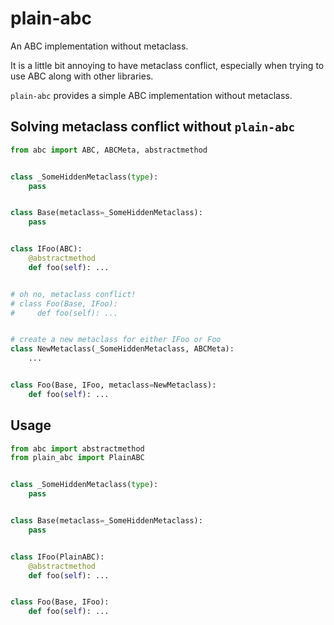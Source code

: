 # plain-abc
An ABC implementation without metaclass.

It is a little bit annoying to have metaclass conflict,
especially when trying to use ABC along with other libraries.

`plain-abc` provides a simple ABC implementation without metaclass.

## Solving metaclass conflict without `plain-abc`

```python
from abc import ABC, ABCMeta, abstractmethod


class _SomeHiddenMetaclass(type):
    pass


class Base(metaclass=_SomeHiddenMetaclass):
    pass


class IFoo(ABC):
    @abstractmethod
    def foo(self): ...


# oh no, metaclass conflict!
# class Foo(Base, IFoo):
#     def foo(self): ...


# create a new metaclass for either IFoo or Foo
class NewMetaclass(_SomeHiddenMetaclass, ABCMeta):
    ...


class Foo(Base, IFoo, metaclass=NewMetaclass):
    def foo(self): ...
```

## Usage

```python
from abc import abstractmethod
from plain_abc import PlainABC


class _SomeHiddenMetaclass(type):
    pass


class Base(metaclass=_SomeHiddenMetaclass):
    pass


class IFoo(PlainABC):
    @abstractmethod
    def foo(self): ...


class Foo(Base, IFoo):
    def foo(self): ...
```
